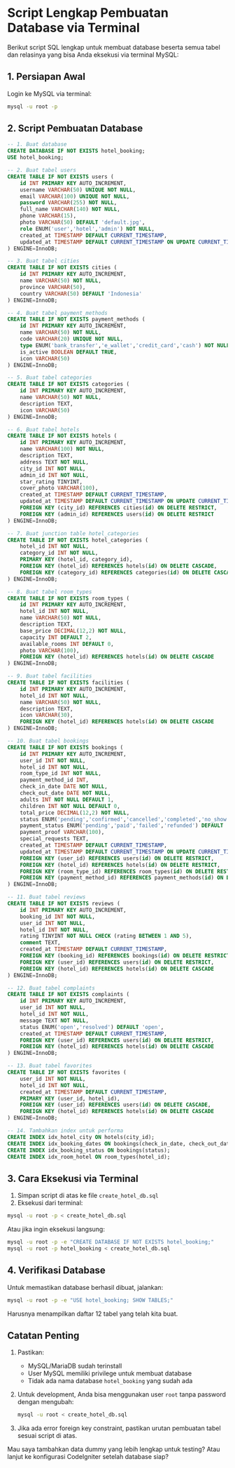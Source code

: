 # **Script Lengkap Pembuatan Database via Terminal**

Berikut script SQL lengkap untuk membuat database beserta semua tabel dan relasinya yang bisa Anda eksekusi via terminal MySQL:

## **1. Persiapan Awal**

Login ke MySQL via terminal:
```bash
mysql -u root -p
```

## **2. Script Pembuatan Database**

```sql
-- 1. Buat database
CREATE DATABASE IF NOT EXISTS hotel_booking;
USE hotel_booking;

-- 2. Buat tabel users
CREATE TABLE IF NOT EXISTS users (
    id INT PRIMARY KEY AUTO_INCREMENT,
    username VARCHAR(50) UNIQUE NOT NULL,
    email VARCHAR(100) UNIQUE NOT NULL,
    password VARCHAR(255) NOT NULL,
    full_name VARCHAR(140) NOT NULL,
    phone VARCHAR(15),
    photo VARCHAR(50) DEFAULT 'default.jpg',
    role ENUM('user','hotel','admin') NOT NULL,
    created_at TIMESTAMP DEFAULT CURRENT_TIMESTAMP,
    updated_at TIMESTAMP DEFAULT CURRENT_TIMESTAMP ON UPDATE CURRENT_TIMESTAMP
) ENGINE=InnoDB;

-- 3. Buat tabel cities
CREATE TABLE IF NOT EXISTS cities (
    id INT PRIMARY KEY AUTO_INCREMENT,
    name VARCHAR(50) NOT NULL,
    province VARCHAR(50),
    country VARCHAR(50) DEFAULT 'Indonesia'
) ENGINE=InnoDB;

-- 4. Buat tabel payment_methods
CREATE TABLE IF NOT EXISTS payment_methods (
    id INT PRIMARY KEY AUTO_INCREMENT,
    name VARCHAR(50) NOT NULL,
    code VARCHAR(20) UNIQUE NOT NULL,
    type ENUM('bank_transfer','e_wallet','credit_card','cash') NOT NULL,
    is_active BOOLEAN DEFAULT TRUE,
    icon VARCHAR(50)
) ENGINE=InnoDB;

-- 5. Buat tabel categories
CREATE TABLE IF NOT EXISTS categories (
    id INT PRIMARY KEY AUTO_INCREMENT,
    name VARCHAR(50) NOT NULL,
    description TEXT,
    icon VARCHAR(50)
) ENGINE=InnoDB;

-- 6. Buat tabel hotels
CREATE TABLE IF NOT EXISTS hotels (
    id INT PRIMARY KEY AUTO_INCREMENT,
    name VARCHAR(100) NOT NULL,
    description TEXT,
    address TEXT NOT NULL,
    city_id INT NOT NULL,
    admin_id INT NOT NULL,
    star_rating TINYINT,
    cover_photo VARCHAR(100),
    created_at TIMESTAMP DEFAULT CURRENT_TIMESTAMP,
    updated_at TIMESTAMP DEFAULT CURRENT_TIMESTAMP ON UPDATE CURRENT_TIMESTAMP,
    FOREIGN KEY (city_id) REFERENCES cities(id) ON DELETE RESTRICT,
    FOREIGN KEY (admin_id) REFERENCES users(id) ON DELETE RESTRICT
) ENGINE=InnoDB;

-- 7. Buat junction table hotel_categories
CREATE TABLE IF NOT EXISTS hotel_categories (
    hotel_id INT NOT NULL,
    category_id INT NOT NULL,
    PRIMARY KEY (hotel_id, category_id),
    FOREIGN KEY (hotel_id) REFERENCES hotels(id) ON DELETE CASCADE,
    FOREIGN KEY (category_id) REFERENCES categories(id) ON DELETE CASCADE
) ENGINE=InnoDB;

-- 8. Buat tabel room_types
CREATE TABLE IF NOT EXISTS room_types (
    id INT PRIMARY KEY AUTO_INCREMENT,
    hotel_id INT NOT NULL,
    name VARCHAR(50) NOT NULL,
    description TEXT,
    base_price DECIMAL(12,2) NOT NULL,
    capacity INT DEFAULT 2,
    available_rooms INT DEFAULT 0,
    photo VARCHAR(100),
    FOREIGN KEY (hotel_id) REFERENCES hotels(id) ON DELETE CASCADE
) ENGINE=InnoDB;

-- 9. Buat tabel facilities
CREATE TABLE IF NOT EXISTS facilities (
    id INT PRIMARY KEY AUTO_INCREMENT,
    hotel_id INT NOT NULL,
    name VARCHAR(50) NOT NULL,
    description TEXT,
    icon VARCHAR(30),
    FOREIGN KEY (hotel_id) REFERENCES hotels(id) ON DELETE CASCADE
) ENGINE=InnoDB;

-- 10. Buat tabel bookings
CREATE TABLE IF NOT EXISTS bookings (
    id INT PRIMARY KEY AUTO_INCREMENT,
    user_id INT NOT NULL,
    hotel_id INT NOT NULL,
    room_type_id INT NOT NULL,
    payment_method_id INT,
    check_in_date DATE NOT NULL,
    check_out_date DATE NOT NULL,
    adults INT NOT NULL DEFAULT 1,
    children INT NOT NULL DEFAULT 0,
    total_price DECIMAL(12,2) NOT NULL,
    status ENUM('pending','confirmed','cancelled','completed','no_show') DEFAULT 'pending',
    payment_status ENUM('pending','paid','failed','refunded') DEFAULT 'pending',
    payment_proof VARCHAR(100),
    special_requests TEXT,
    created_at TIMESTAMP DEFAULT CURRENT_TIMESTAMP,
    updated_at TIMESTAMP DEFAULT CURRENT_TIMESTAMP ON UPDATE CURRENT_TIMESTAMP,
    FOREIGN KEY (user_id) REFERENCES users(id) ON DELETE RESTRICT,
    FOREIGN KEY (hotel_id) REFERENCES hotels(id) ON DELETE RESTRICT,
    FOREIGN KEY (room_type_id) REFERENCES room_types(id) ON DELETE RESTRICT,
    FOREIGN KEY (payment_method_id) REFERENCES payment_methods(id) ON DELETE SET NULL
) ENGINE=InnoDB;

-- 11. Buat tabel reviews
CREATE TABLE IF NOT EXISTS reviews (
    id INT PRIMARY KEY AUTO_INCREMENT,
    booking_id INT NOT NULL,
    user_id INT NOT NULL,
    hotel_id INT NOT NULL,
    rating TINYINT NOT NULL CHECK (rating BETWEEN 1 AND 5),
    comment TEXT,
    created_at TIMESTAMP DEFAULT CURRENT_TIMESTAMP,
    FOREIGN KEY (booking_id) REFERENCES bookings(id) ON DELETE RESTRICT,
    FOREIGN KEY (user_id) REFERENCES users(id) ON DELETE RESTRICT,
    FOREIGN KEY (hotel_id) REFERENCES hotels(id) ON DELETE CASCADE
) ENGINE=InnoDB;

-- 12. Buat tabel complaints
CREATE TABLE IF NOT EXISTS complaints (
    id INT PRIMARY KEY AUTO_INCREMENT,
    user_id INT NOT NULL,
    hotel_id INT NOT NULL,
    message TEXT NOT NULL,
    status ENUM('open','resolved') DEFAULT 'open',
    created_at TIMESTAMP DEFAULT CURRENT_TIMESTAMP,
    FOREIGN KEY (user_id) REFERENCES users(id) ON DELETE RESTRICT,
    FOREIGN KEY (hotel_id) REFERENCES hotels(id) ON DELETE CASCADE
) ENGINE=InnoDB;

-- 13. Buat tabel favorites
CREATE TABLE IF NOT EXISTS favorites (
    user_id INT NOT NULL,
    hotel_id INT NOT NULL,
    created_at TIMESTAMP DEFAULT CURRENT_TIMESTAMP,
    PRIMARY KEY (user_id, hotel_id),
    FOREIGN KEY (user_id) REFERENCES users(id) ON DELETE CASCADE,
    FOREIGN KEY (hotel_id) REFERENCES hotels(id) ON DELETE CASCADE
) ENGINE=InnoDB;

-- 14. Tambahkan index untuk performa
CREATE INDEX idx_hotel_city ON hotels(city_id);
CREATE INDEX idx_booking_dates ON bookings(check_in_date, check_out_date);
CREATE INDEX idx_booking_status ON bookings(status);
CREATE INDEX idx_room_hotel ON room_types(hotel_id);
```

## **3. Cara Eksekusi via Terminal**

1. Simpan script di atas ke file `create_hotel_db.sql`
2. Eksekusi dari terminal:

```bash
mysql -u root -p < create_hotel_db.sql
```

Atau jika ingin eksekusi langsung:

```bash
mysql -u root -p -e "CREATE DATABASE IF NOT EXISTS hotel_booking;"
mysql -u root -p hotel_booking < create_hotel_db.sql
```

## **4. Verifikasi Database**

Untuk memastikan database berhasil dibuat, jalankan:

```bash
mysql -u root -p -e "USE hotel_booking; SHOW TABLES;"
```

Harusnya menampilkan daftar 12 tabel yang telah kita buat.


## **Catatan Penting**

1. Pastikan:
   - MySQL/MariaDB sudah terinstall
   - User MySQL memiliki privilege untuk membuat database
   - Tidak ada nama database `hotel_booking` yang sudah ada

2. Untuk development, Anda bisa menggunakan user `root` tanpa password dengan mengubah:
   ```bash
   mysql -u root < create_hotel_db.sql
   ```

3. Jika ada error foreign key constraint, pastikan urutan pembuatan tabel sesuai script di atas.

Mau saya tambahkan data dummy yang lebih lengkap untuk testing? Atau lanjut ke konfigurasi CodeIgniter setelah database siap?